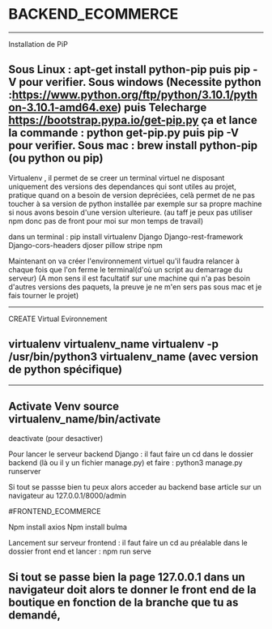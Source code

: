 # BACKEND_ECOMMERCE
--------------------------------------------------------------------------------
Installation de PiP

Sous Linux : apt-get install python-pip          puis pip -V pour verifier.
Sous windows (Necessite python :https://www.python.org/ftp/python/3.10.1/python-3.10.1-amd64.exe) puis Telecharge https://bootstrap.pypa.io/get-pip.py ça et lance la commande : python get-pip.py                     puis pip -V pour verifier.
Sous mac : brew install python-pip (ou python ou pip)
--------------------------------------------------------------------------------

Virtualenv , il permet de se creer un terminal virtuel ne disposant uniquement des versions des dependances qui sont utiles au projet, pratique quand on a besoin de version depréciées, celà permet de ne pas toucher à sa version de python installée par exemple sur sa propre machine si nous avons besoin d'une version ulterieure.
(au taff je peux pas utiliser npm donc pas de front pour moi sur mon temps de travail) 

dans un terminal : pip install virtualenv Django Django-rest-framework Django-cors-headers djoser pillow stripe npm

Maintenant on va créer l'environnement virtuel qu'il faudra relancer à chaque fois que l'on ferme le terminal(d'où un script au demarrage du serveur)
(A mon sens il est facultatif sur une machine qui n'a pas besoin d'autres versions des paquets, la preuve je ne m'en sers pas sous mac et je fais tourner le projet)

----------------------------------------------
CREATE Virtual Evironnement

virtualenv virtualenv_name
virtualenv -p /usr/bin/python3 virtualenv_name (avec version de python spécifique)
--------------------------------------------- 

------------------------------- 
Activate Venv
source virtualenv_name/bin/activate
----------------------------------------------------- 
deactivate (pour desactiver)

Pour lancer le serveur backend Django : il faut faire un cd dans le dossier backend (là ou il y un fichier manage.py) et faire : python3 manage.py runserver

Si tout se passse bien tu peux alors acceder au backend base article sur un navigateur au 127.0.0.1/8000/admin

#FRONTEND_ECOMMERCE

Npm install axios
Npm install bulma

Lancement sur serveur frontend : il faut faire un cd au préalable dans le dossier front end et lancer :
npm run serve

Si tout se passe bien la page 127.0.0.1 dans un navigateur doit alors te donner le front end de la boutique en fonction de la branche que tu as demandé, 
--------------------------------------------------

